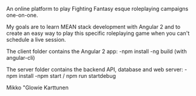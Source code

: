 An online platform to play Fighting Fantasy esque roleplaying campaigns one-on-one.

My goals are to learn MEAN stack development with Angular 2 and to create an easy way to play this specific roleplaying game when you can't schedule a live session.

The client folder contains the Angular 2 app:
   -npm install
   -ng build (with angular-cli)

The server folder contains the backend API, database and web server:
   -npm install
   -npm start / npm run startdebug


Mikko "Glowie Karttunen